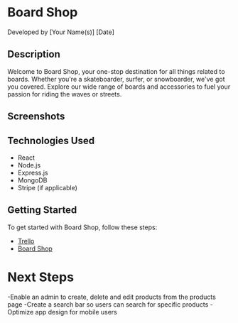 # Board Shop

Developed by [Your Name(s)]
[Date]

## Description

Welcome to Board Shop, your one-stop destination for all things related to boards. Whether you're a skateboarder, surfer, or snowboarder, we've got you covered. Explore our wide range of boards and accessories to fuel your passion for riding the waves or streets.

## Screenshots


## Technologies Used

- React
- Node.js
- Express.js
- MongoDB
- Stripe (if applicable)

## Getting Started

To get started with Board Shop, follow these steps:

- [Trello](https://trello.com/b/L84sXud6/project-4)
- [Board Shop](https://board-shop-81f8a4bd2226.herokuapp.com/)

# Next Steps
-Enable an admin to create, delete and edit products from the products page
-Create a search bar so users can search for specific products
-Optimize app design for mobile users


